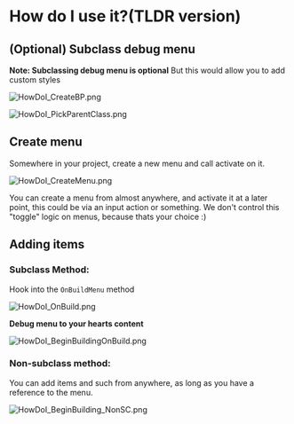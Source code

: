 # How do I use it?(TLDR version)

## (Optional) Subclass debug menu

**Note: Subclassing debug menu is optional** But this would allow you to add custom styles

![HowDoI_CreateBP.png](HowDoI_CreateBP.png)

![HowDoI_PickParentClass.png](HowDoI_PickParentClass.png)

## Create menu

Somewhere in your project, create a new menu and call activate on it.

![HowDoI_CreateMenu.png](HowDoI_CreateMenu.png)

You can create a menu from almost anywhere, and activate it at a later point, this could be via an input action or something. We don't control this "toggle" logic on menus, because thats your choice :)

## Adding items

### Subclass Method:

Hook into the `OnBuildMenu` method

![HowDoI_OnBuild.png](HowDoI_OnBuild.png)

**Debug menu to your hearts content**

![HowDoI_BeginBuildingOnBuild.png](HowDoI_BeginBuildingOnBuild.png)

### Non-subclass method:

You can add items and such from anywhere, as long as you have a reference to the menu.

![HowDoI_BeginBuilding_NonSC.png](HowDoI_BeginBuilding_NonSC.png)
